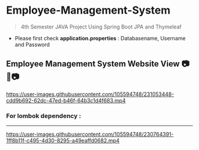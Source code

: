 # Employee-Management-System
> 4th Semester JAVA Project Using Spring Boot JPA  and Thymeleaf 

- Please first check **application.properties** : Databasename, Username and Password

## Employee Management System Website View 📷🎥📷
https://user-images.githubusercontent.com/105594748/231053448-cdd9b692-62dc-47ed-b46f-64b3c1d4f683.mp4

### For lombok dependency : 
---
https://user-images.githubusercontent.com/105594748/230764391-1ff8b11f-c495-4d30-8295-a49eaffd0682.mp4
